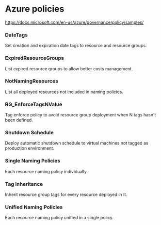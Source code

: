 # Azure policies
https://docs.microsoft.com/en-us/azure/governance/policy/samples/

### DateTags
Set creation and expiration date tags to resource and resource groups.

### ExpiredResourceGroups
List expired resource groups to allow better costs management.

### NotNamingResources
List all deployed resources not included in naming policies.

### RG_EnforceTagsNValue
Tag enforce policy to avoid resource group deployment when N tags hasn't been defined.

### Shutdown Schedule
Deploy automatic shutdown schedule to virtual machines not tagged as production environment.

### Single Naming Policies
Each resource naming policy individually.

### Tag Inheritance
Inherit resource group tags for every resource deployed in It.

### Unified Naming Policies
Each resource naming policy unified in a single policy.